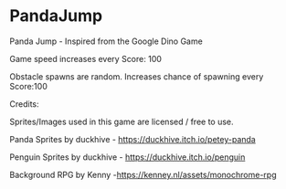 # PandaJump
Panda Jump - Inspired from the Google Dino Game    

Game speed increases every Score: 100  

Obstacle spawns are random. Increases chance of spawning every Score:100     

Credits:     

Sprites/Images used in this game are licensed / free to use.  

Panda Sprites by duckhive - https://duckhive.itch.io/petey-panda  

Penguin Sprites by duckhive - https://duckhive.itch.io/penguin  

Background RPG by Kenny -https://kenney.nl/assets/monochrome-rpg  
